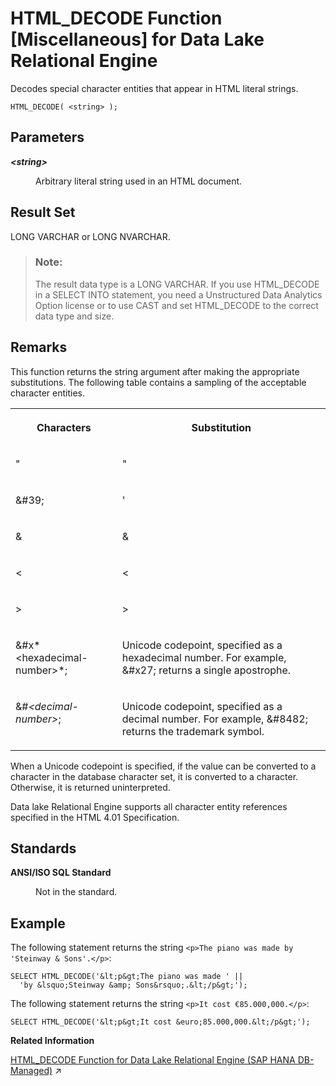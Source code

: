 <!-- loio81f8bbdd6ce21014a76ca7e38126b096 -->

# HTML\_DECODE Function \[Miscellaneous\] for Data Lake Relational Engine

Decodes special character entities that appear in HTML literal strings.



```
HTML_DECODE( <string> );
```



<a name="loio81f8bbdd6ce21014a76ca7e38126b096__HTML_DECODE_parm1"/>

## Parameters


<dl>
<dt><b>

*<string\>* 

</b></dt>
<dd>

Arbitrary literal string used in an HTML document.



</dd>
</dl>



<a name="loio81f8bbdd6ce21014a76ca7e38126b096__HTML_DECODE_returns1"/>

## Result Set

LONG VARCHAR or LONG NVARCHAR.

> ### Note:  
> The result data type is a LONG VARCHAR. If you use HTML\_DECODE in a SELECT INTO statement, you need a Unstructured Data Analytics Option license or to use CAST and set HTML\_DECODE to the correct data type and size.



<a name="loio81f8bbdd6ce21014a76ca7e38126b096__HTML_DECODE_remarks1"/>

## Remarks

This function returns the string argument after making the appropriate substitutions. The following table contains a sampling of the acceptable character entities.


<table>
<tr>
<th valign="top">

Characters

</th>
<th valign="top">

Substitution

</th>
</tr>
<tr>
<td valign="top">

&quot;

</td>
<td valign="top">

"

</td>
</tr>
<tr>
<td valign="top">

&\#39;

</td>
<td valign="top">

'

</td>
</tr>
<tr>
<td valign="top">

&amp;

</td>
<td valign="top">

&

</td>
</tr>
<tr>
<td valign="top">

&lt;

</td>
<td valign="top">

<

</td>
</tr>
<tr>
<td valign="top">

&gt;

</td>
<td valign="top">

\>

</td>
</tr>
<tr>
<td valign="top">

&\#x*<hexadecimal-number\>*;

</td>
<td valign="top">

Unicode codepoint, specified as a hexadecimal number. For example, &\#x27; returns a single apostrophe.

</td>
</tr>
<tr>
<td valign="top">

&\#*<decimal-number\>*;

</td>
<td valign="top">

Unicode codepoint, specified as a decimal number. For example, &\#8482; returns the trademark symbol.

</td>
</tr>
</table>

When a Unicode codepoint is specified, if the value can be converted to a character in the database character set, it is converted to a character. Otherwise, it is returned uninterpreted.

Data lake Relational Engine supports all character entity references specified in the HTML 4.01 Specification.



<a name="loio81f8bbdd6ce21014a76ca7e38126b096__HTML_DECODE_standards1"/>

## Standards


<dl>
<dt><b>

ANSI/ISO SQL Standard

</b></dt>
<dd>

Not in the standard.



</dd>
</dl>



## Example

The following statement returns the string `<p>The piano was made by 'Steinway & Sons'.</p>`:

```
SELECT HTML_DECODE('&lt;p&gt;The piano was made ' ||
  'by &lsquo;Steinway &amp; Sons&rsquo;.&lt;/p&gt;');
```

The following statement returns the string `<p>It cost €85.000,000.</p>`:

```
SELECT HTML_DECODE('&lt;p&gt;It cost &euro;85.000,000.&lt;/p&gt;');
```

**Related Information**  


[HTML_DECODE Function for Data Lake Relational Engine (SAP HANA DB-Managed)](https://help.sap.com/viewer/a898e08b84f21015969fa437e89860c8/2024_1_QRC/en-US/76ddacf92fe949c3a5deee67aae74a46.html "Decodes special character entities that appear in HTML literal strings.") :arrow_upper_right:

